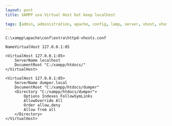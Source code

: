 ```yaml
---
layout: post
title: XAMPP use Virtual Host but keep localhost

tags: [admin, administration, apache, config, lamp, server, vhost, vhosts, virtual, xampp]
---
```


`C:\xampp\apache\conf\extra\httpd-vhosts.conf`

    NameVirtualHost 127.0.0.1:85

    <VirtualHost 127.0.0.1:85>
        ServerName localhost
        DocumentRoot "C:/xampp/htdocs/"
    </VirtualHost>

    <VirtualHost 127.0.0.1:85>
        ServerName dumper.local
        DocumentRoot "C:/xampp/htdocs/dumper"
        <Directory "C:/xampp/htdocs/dumper">
            Options Indexes FollowSymLinks
            AllowOverride All
            Order allow,deny
            Allow from all
        </Directory>
    </VirtualHost>

